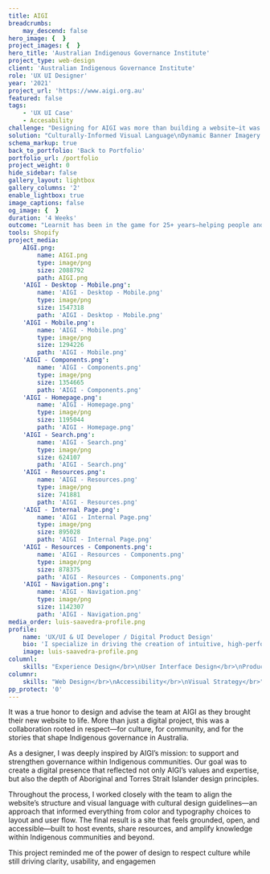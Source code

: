 ```yaml
---
title: AIGI
breadcrumbs:
    may_descend: false
hero_image: {  }
project_images: {  }
hero_title: 'Australian Indigenous Governance Institute'
project_type: web-design
client: 'Australian Indigenous Governance Institute'
role: 'UX UI Designer'
year: '2021'
project_url: 'https://www.aigi.org.au'
featured: false
tags:
    - 'UX UI Case'
    - Accesability
challenge: "Designing for AIGI was more than building a website—it was about creating a culturally respectful digital platform that could speak to and support Indigenous communities across Australia. \n\nThe challenge was to reflect deep cultural identity while ensuring the platform was modern, accessible, easy to manage, and able to grow with the organization’s needs.\n\nWe needed to balance heritage and modernity, storytelling and functionality—all while staying aligned with Aboriginal and Torres Strait Islander design principles."
solution: "Culturally-Informed Visual Language\nDynamic Banner Imagery with Textural Layers\nFlexible Content Types with Consistent UI Logic\nAccessible, Community-Centered Navigation\nComponent-Based Design System"
schema_markup: true
back_to_portfolio: 'Back to Portfolio'
portfolio_url: /portfolio
project_weight: 0
hide_sidebar: false
gallery_layout: lightbox
gallery_columns: '2'
enable_lightbox: true
image_captions: false
og_image: {  }
duration: '4 Weeks'
outcome: "Learnit has been in the game for 25+ years—helping people and teams grow with purpose. Not just learning for learning’s sake, but practical, proven training that actually sticks. Learnit came to us with a site that technically worked—but emotionally, it missed the mark. It didn’t reflect the energy in their classrooms. It didn’t capture that flash of clarity when someone learns something they can actually use.\L\r\nSo we asked: how do you design for a breakthrough?\r\nWe didn’t start with wireframes. We started with conversations—about people, growth, and the quiet confidence that comes from learning something real. From there, the strategy became clear: simplify the experience, elevate the story, and let humanity lead. Visuals that say:\_“We see you. We’ve got you.”"
tools: Shopify
project_media:
    AIGI.png:
        name: AIGI.png
        type: image/png
        size: 2088792
        path: AIGI.png
    'AIGI - Desktop - Mobile.png':
        name: 'AIGI - Desktop - Mobile.png'
        type: image/png
        size: 1547318
        path: 'AIGI - Desktop - Mobile.png'
    'AIGI - Mobile.png':
        name: 'AIGI - Mobile.png'
        type: image/png
        size: 1294226
        path: 'AIGI - Mobile.png'
    'AIGI - Components.png':
        name: 'AIGI - Components.png'
        type: image/png
        size: 1354665
        path: 'AIGI - Components.png'
    'AIGI - Homepage.png':
        name: 'AIGI - Homepage.png'
        type: image/png
        size: 1195044
        path: 'AIGI - Homepage.png'
    'AIGI - Search.png':
        name: 'AIGI - Search.png'
        type: image/png
        size: 624107
        path: 'AIGI - Search.png'
    'AIGI - Resources.png':
        name: 'AIGI - Resources.png'
        type: image/png
        size: 741881
        path: 'AIGI - Resources.png'
    'AIGI - Internal Page.png':
        name: 'AIGI - Internal Page.png'
        type: image/png
        size: 895028
        path: 'AIGI - Internal Page.png'
    'AIGI - Resources - Components.png':
        name: 'AIGI - Resources - Components.png'
        type: image/png
        size: 878375
        path: 'AIGI - Resources - Components.png'
    'AIGI - Navigation.png':
        name: 'AIGI - Navigation.png'
        type: image/png
        size: 1142307
        path: 'AIGI - Navigation.png'
media_order: luis-saavedra-profile.png
profile:
    name: 'UX/UI & UI Developer / Digital Product Design'
    bio: 'I specialize in driving the creation of intuitive, high-performing digital products across diverse platforms, leveraging expertise in UX, UI, and front-end development. Based in Melbourne, I focus on e-commerce CRO and robust design systems.'
    image: luis-saavedra-profile.png
columnl:
    skills: "Experience Design</br>\nUser Interface Design</br>\nProduct Design</br>"
columnr:
    skills: "Web Design</br>\nAccessibility</br>\nVisual Strategy</br>"
pp_protect: '0'
---
```


It was a true honor to design and advise the team at AIGI as they brought their new website to life. More than just a digital project, this was a collaboration rooted in respect—for culture, for community, and for the stories that shape Indigenous governance in Australia.

As a designer, I was deeply inspired by AIGI’s mission: to support and strengthen governance within Indigenous communities. Our goal was to create a digital presence that reflected not only AIGI’s values and expertise, but also the depth of Aboriginal and Torres Strait Islander design principles.

Throughout the process, I worked closely with the team to align the website’s structure and visual language with cultural design guidelines—an approach that informed everything from color and typography choices to layout and user flow. The final result is a site that feels grounded, open, and accessible—built to host events, share resources, and amplify knowledge within Indigenous communities and beyond.

This project reminded me of the power of design to respect culture while still driving clarity, usability, and engagemen